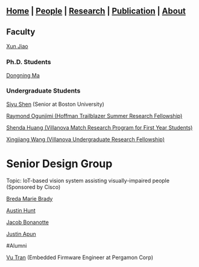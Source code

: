 ## [Home](./) | [**People**](./people) | [Research](./research) | [Publication](./publication) | [About](./about) 

## Faculty
[Xun Jiao](http://www.ece.villanova.edu/~xjiao/)

### Ph.D. Students
[Dongning Ma](./people/dma)

### Undergraduate Students
[Siyu Shen](./people/sshen) (Senior at Boston University)

[Raymond Ogunjimi (Hoffman Trailblazer Summer Research Fellowship)](./people/rogunjimi)

[Shenda Huang (Villanova Match Research Program for First Year Students)](./people/shuang)

[Xingjiang Wang (Villanova Undergraduate Research Fellowship)](./people/xwang)

# Senior Design Group
Topic: IoT-based vision system assisting visually-impaired people (Sponsored by Cisco)

[Breda Marie Brady]()

[Austin Hunt]()

[Jacob Bonanotte]()

[Justin Apun]()


#Alumni

[Vu Tran](./people/vtran) (Embedded Firmware Engineer at Pergamon Corp)
